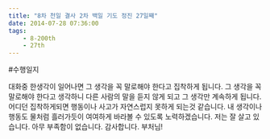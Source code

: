 ```yaml
---
title: "8차 천일 결사 2차 백일 기도 정진 27일째"
date: 2014-07-28 07:36:00
tags:
    - 8-200th
    - 27th
---
```


#수행일지

대화중 한생각이 일어나면 그 생각을 꼭 말로해야 한다고 집착하게 됩니다. 그 생각을 꼭 말로해야 한다고 생각하니 다른 사람의 말을 듣지 않게 되고 그 생각만 계속하게 됩니다. 어디던 집착하게되면 행동이나 사고가 자연스럽지 못하게 되는것 같습니다. 내 생각이나 행동도 물처럼 흘러가듯이 여여하게 바라볼 수 있도록 노력하겠습니다. 저는 잘 살고 있습니다. 아무 부족함이 없습니다. 감사합니다. 부처님!
